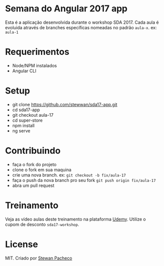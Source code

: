 # Semana do Angular 2017 app

Esta é a aplicação desenvolvida durante o workshop SDA 2017. Cada aula é evoluida através de branches específicas nomeadas no padrão `aula-x`. ex: `aula-1`

# Requerimentos

- Node/NPM instalados
- Angular CLI

# Setup

- git clone https://github.com/stewwan/sda17-app.git
- cd sda17-app
- git checkout aula-17
- cd super-store
- npm install
- ng serve

# Contribuindo

- faça o fork do projeto
- clone o fork em sua maquina
- crie uma nova branch. ex: `git checkout -b fix/aula-17`
- faça o push da nova branch pro seu fork `git push origin fix/aula-17`
- abra um pull request

# Treinamento

Veja as vídeo aulas deste treinamento na plataforma [Udemy](). Utilize o cupom de desconto `sda17-workshop`.

# License

MIT. Criado por [Stewan Pacheco](https://stewan.io)



